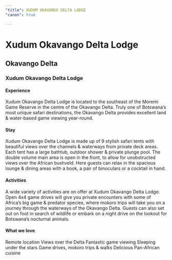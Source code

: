 ```yaml
---
"title": XUDUM OKAVANGO DELTA LODGE
"canon": true

---
```


# Xudum Okavango Delta Lodge
## Okavango Delta
### Xudum Okavango Delta Lodge

#### Experience
Xudum Okavango Delta Lodge is located to the southeast of the Moremi Game Reserve in the centre of the Okavango Delta.
Truly one of Botswana’s most unique safari destinations, the Okavango Delta provides excellent land &amp; water-based game viewing year-round.

#### Stay
Xudum Okavango Delta Lodge is made up of 9 stylish safari tents with beautiful views over the channels &amp; waterways from private deck areas.  Each tent has a large bathtub, outdoor shower &amp; private plunge pool.
The double volume main area is open in the front, to allow for unobstructed views over the African bushveld.  Here guests can relax in the spacious lounge &amp; dining areas with a book, a pair of binoculars or a cocktail in hand.

#### Activities
A wide variety of activities are on offer at Xudum Okavango Delta Lodge.  Open 4x4 game drives will give you private encounters with some of Africa’s big game &amp; predator species, where mokoro trips will take you on a journey through the waterways of the Okavango Delta.
Guests can also set out on foot in search of wildlife or embark on a night drive on the lookout for Botswana’s nocturnal animals.


#### What we love
Remote location
Views over the Delta
Fantastic game viewing
Sleeping under the stars
Game drives, mokoro trips &amp; walks
Delicious Pan-African cuisine